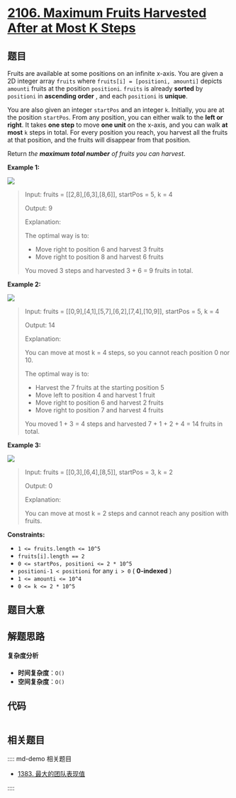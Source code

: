 # [2106. Maximum Fruits Harvested After at Most K Steps](https://leetcode.com/problems/maximum-fruits-harvested-after-at-most-k-steps/)

## 题目

Fruits are available at some positions on an infinite x-axis. You are given a
2D integer array `fruits` where `fruits[i] = [positioni, amounti]` depicts
`amounti` fruits at the position `positioni`. `fruits` is already **sorted**
by `positioni` in **ascending order** , and each `positioni` is **unique**.

You are also given an integer `startPos` and an integer `k`. Initially, you
are at the position `startPos`. From any position, you can either walk to the
**left or right**. It takes **one step** to move **one unit** on the x-axis,
and you can walk **at most** `k` steps in total. For every position you reach,
you harvest all the fruits at that position, and the fruits will disappear
from that position.

Return _the **maximum total number** of fruits you can harvest_.

**Example 1:**

![](https://assets.leetcode.com/uploads/2021/11/21/1.png)

> Input: fruits = [[2,8],[6,3],[8,6]], startPos = 5, k = 4
>
> Output: 9
>
> Explanation:
>
> The optimal way is to:
>
> - Move right to position 6 and harvest 3 fruits
> - Move right to position 8 and harvest 6 fruits
>
> You moved 3 steps and harvested 3 + 6 = 9 fruits in total.

**Example 2:**

![](https://assets.leetcode.com/uploads/2021/11/21/2.png)

> Input: fruits = [[0,9],[4,1],[5,7],[6,2],[7,4],[10,9]], startPos = 5, k = 4
>
> Output: 14
>
> Explanation:
>
> You can move at most k = 4 steps, so you cannot reach position 0 nor 10.
>
> The optimal way is to:
>
> - Harvest the 7 fruits at the starting position 5
> - Move left to position 4 and harvest 1 fruit
> - Move right to position 6 and harvest 2 fruits
> - Move right to position 7 and harvest 4 fruits
>
> You moved 1 + 3 = 4 steps and harvested 7 + 1 + 2 + 4 = 14 fruits in total.

**Example 3:**

![](https://assets.leetcode.com/uploads/2021/11/21/3.png)

> Input: fruits = [[0,3],[6,4],[8,5]], startPos = 3, k = 2
>
> Output: 0
>
> Explanation:
>
> You can move at most k = 2 steps and cannot reach any position with fruits.

**Constraints:**

- `1 <= fruits.length <= 10^5`
- `fruits[i].length == 2`
- `0 <= startPos, positioni <= 2 * 10^5`
- `positioni-1 < positioni` for any `i > 0` ( **0-indexed** )
- `1 <= amounti <= 10^4`
- `0 <= k <= 2 * 10^5`

## 题目大意

## 解题思路

#### 复杂度分析

- **时间复杂度**：`O()`
- **空间复杂度**：`O()`

## 代码

```javascript

```

## 相关题目

:::: md-demo 相关题目

- [1383. 最大的团队表现值](https://leetcode.com/problems/maximum-performance-of-a-team)

::::
